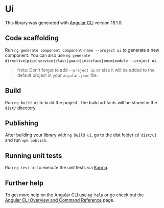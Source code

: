 # Ui

This library was generated with [Angular CLI](https://github.com/angular/angular-cli) version 18.1.0.

## Code scaffolding

Run `ng generate component component-name --project ui` to generate a new component. You can also use `ng generate directive|pipe|service|class|guard|interface|enum|module --project ui`.
> Note: Don't forget to add `--project ui` or else it will be added to the default project in your `angular.json` file. 

## Build

Run `ng build ui` to build the project. The build artifacts will be stored in the `dist/` directory.

## Publishing

After building your library with `ng build ui`, go to the dist folder `cd dist/ui` and run `npm publish`.

## Running unit tests

Run `ng test ui` to execute the unit tests via [Karma](https://karma-runner.github.io).

## Further help

To get more help on the Angular CLI use `ng help` or go check out the [Angular CLI Overview and Command Reference](https://angular.dev/tools/cli) page.
